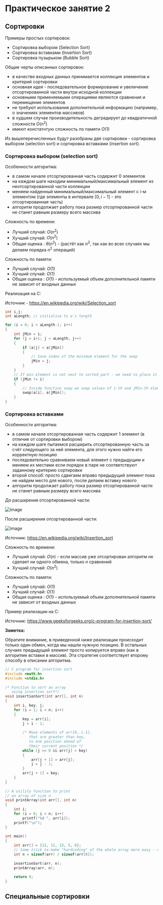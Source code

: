 # Практическое занятие 2

## Сортировки

Примеры простых сортировок:
- Сортировка выбором (Selection Sort)
- Сортировка вставками (Insertion Sort)
- Сортировка пузырьком (Bubble Sort)

Общие черты описанных сортировок:
- в качестве входных данных принимается коллекция элементов и критерий сортировки
- основная идея - последовательное формирование и увеличение отсортированной части внутри исходной коллекции
- основными применяемыми операциями являются сравнения и перемещение элементов
- не требуют использования дополнительной информацию (например, о значениях элементов массивов)
- в худшем случае производительность деградирует до квадратичной сложности $O(n^2)$
- имеют констатнтую сложность по памяти $O(1)$

Из вышеперечисленных будут разобраны две сортировки - сортировка выбором (selection sort) и сортировка вставками (insertion sort).

### Сортировка выбором (selection sort)

Особенности алгоритма:
- в самом начале отсортированная часть содержит 0 элементов
- на каждом шаге находим минимальный/максимальный элемент из неотсортированной части коллекции
- меняем найденный минимальный/максимальный элемент с i-м элементом (где элементы в интервале $[0, i-1]$ - это отсортированная часть)
- алгоритм продолжает работу пока размер отсортированной части не станет равным размеру всего массива

Сложность по времени:
- Лучший случай: $O(n^2)$
- Хучший случай: $O(n^2)$
- Общая оценка : $\theta(n^2)$ - (растёт как $n^2$, так как во всех случаях мы делаем порядка $n^2$ операций)

Сложность по памяти:
- Лучший случай: $O(1)$
- Хучший случай: $O(1)$
- Общая оценка : $O(1)$ - используемый объем дополнительной памяти не зависит от входных данных



Реализация на C:

Источник - https://en.wikipedia.org/wiki/Selection_sort

```c 
int i,j;
int aLength; // initialise to a's length

for (i = 0; i < aLength-1; i++)
{
    int jMin = i;
    for (j = i+1; j < aLength; j++)
    {
        if (a[j] < a[jMin])
        {
            // Save index of the minimum element for the swap
            jMin = j;
        }
    }
    // If min element is not next to sorted part - we need to place it there, otherwise can do nothing
    if (jMin != i) 
    {
        // Inside function swap we swap values of i-th and jMin-th elements
        swap(a[i], a[jMin]);
    }
}
```
### Сортировка вставками

Особенности алгоритма:
- в самом начале отсортированная часть содержит 1 элемент (в отличие от сортировки выбором)
- на каждом шаге пытаемся расширить отсортированную часть за счёт следующего за ней элемента, для этого нужно найти его корректную позицию
- последовательно сравниваем новый элемент с предыдущим и меняем их местами если порядок в паре не соответствуют заданному критерию сортировки
- второй способ: просто сдвигаем вправо предыдущий элемент пока не найдем место для  нового, после делаем вставку нового
- алгоритм продолжает работу пока размер отсортированной части не станет равным размеру всего массива

До расширения отсортированной части:

![image](https://github.com/il-bychkov/algorithms/assets/2277222/a518dc3b-accf-4d06-9c88-689af88a3b7c)

После расширения отсортированной части:

![image](https://github.com/il-bychkov/algorithms/assets/2277222/32cea938-8013-450f-ade8-d3cd4846157a)

Источник: https://en.wikipedia.org/wiki/Insertion_sort


Сложность по времени:
- Лучший случай: $O(n)$ - если массив уже отсортирован алгоритм не сделает ни одного обмена, только $n$ сравнений
- Хучший случай: $O(n^2)$
  
Сложность по памяти:
- Лучший случай: $O(1)$
- Хучший случай: $O(1)$
- Общая оценка : $O(1)$ - используемый объем дополнительной памяти не зависит от входных данных



Пример реализации на C:

Источник: https://www.geeksforgeeks.org/c-program-for-insertion-sort/

**Заметка:**

Обратите внимание, в приведенной ниже реализации происходит только один обмен, когда мы нашли нужную позицию.
В остальных случаях предыдущий элемент просто копируется вправо (как в алгоритме вставки в массив).
Эта стратегия соответствует второму способу в описании алгоритма.

```c 
// C program for insertion sort
#include <math.h>
#include <stdio.h>
 
/* Function to sort an array 
   using insertion sort*/
void insertionSort(int arr[], int n)
{
    int i, key, j;
    for (i = 1; i < n; i++) 
    {
        key = arr[i];
        j = i - 1;
 
        /* Move elements of arr[0..i-1], 
           that are greater than key, 
           to one position ahead of 
           their current position */
        while (j >= 0 && arr[j] > key) 
        {
            arr[j + 1] = arr[j];
            j = j - 1;
        }
        arr[j + 1] = key;
    }
}
 
// A utility function to print 
// an array of size n
void printArray(int arr[], int n)
{
    int i;
    for (i = 0; i < n; i++)
        printf("%d ", arr[i]);
    printf("\n");
}
 
int main()
{
    int arr[] = {12, 11, 13, 5, 6};
    // Some trick to make "hardcoding" of the whole array more easy - no need to store size, we can compute it
    int n = sizeof(arr) / sizeof(arr[0]);
 
    insertionSort(arr, n);
    printArray(arr, n);
 
    return 0;
}
```

## Специальные сортировки

